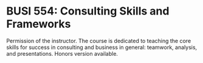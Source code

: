 # BUSI 554: Consulting Skills and Frameworks

Permission of the instructor. The course is dedicated to teaching the core skills for success in consulting and business in general: teamwork, analysis, and presentations. Honors version available.